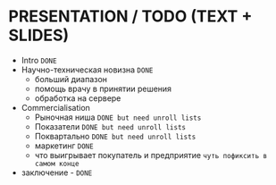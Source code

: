# PRESENTATION / TODO (TEXT + SLIDES)
- Intro  `DONE`
- Научно-техническая новизна `DONE`
    - больший диапазон
    - помощь врачу в принятии решения
    - обработка на сервере
- Commercialisation
    - Рыночная ниша `DONE but need unroll lists`
    - Показатели `DONE but need unroll lists`
    - Поквартально `DONE but need unroll lists`
    - маркетинг `DONE`
    - что выигрывает покупатель и предприятие `чуть пофиксить в самом конце`
- заключение - `DONE`
